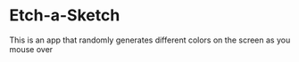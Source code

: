 # Etch-a-Sketch
 This is an app that randomly generates different colors on the screen as you mouse over
